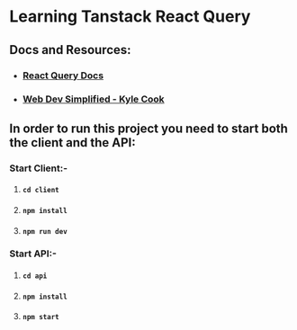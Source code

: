 # Learning Tanstack React Query

## Docs and Resources:

- ### [React Query Docs](https://react-query.tanstack.com/)
- ### [Web Dev Simplified - Kyle Cook](https://youtu.be/r8Dg0KVnfMA)

## In order to run this project you need to start both the client and the API:

### Start Client:-

1. #### `cd client`
2. #### `npm install`
3. #### `npm run dev`

### Start API:-

1. #### `cd api`
2. #### `npm install`
3. #### `npm start`
